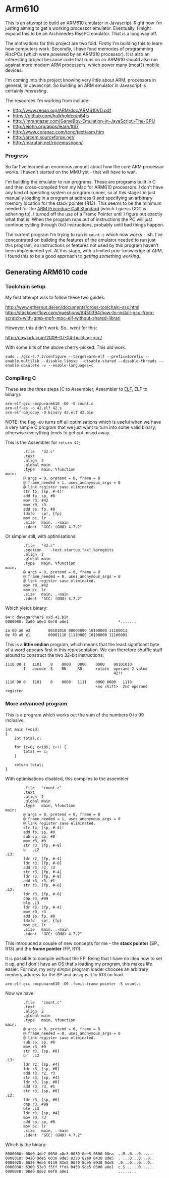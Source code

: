 # Arm610

This is an attempt to build an ARM610 emulator in Javascript. Right now I'm
justing aiming to get a working processor emulator. Eventually, I might expand
this to be an Archimedes RiscPC emulator. That is a long way off.

The motivations for this project are two fold. Firstly I'm building this to
learn how computers work. Secondly, I have fond memories of programming
RiscPCs (which were powered by an ARM610 processor). It is also an interesting
project because code that runs on an ARM610 should also run against more
modern ARM processors, which power many (most?) mobile devices.

I'm coming into this project knowing very little about ARM, processors in
general, or Javascript. So building an ARM emulator in Javascript is
certainly _interesting_.

The resources I'm working from include:

 - http://www.renan.org/ARM/doc/ARM610VD.pdf
 - https://github.com/hulkholden/n64js
 - http://imrannazar.com/GameBoy-Emulation-in-JavaScript:-The-CPU
 - http://ejohn.org/apps/learn/#67
 - http://www.coranac.com/tonc/text/asm.htm
 - http://arcem.sourceforge.net/
 - http://marutan.net/rpcemuspoon/


### Progress

So far I've learned an enormous amount about how the core ARM processor works.
I haven't started on the MMU yet - that will have to wait.

I'm building the emulator to run programs. These are programs built in C
and then cross-compiled from my Mac for ARM610 processors. I don't have any
kind of operating system or program runner, so at this stage I'm just
manually loading in a program at address 0 and specifying an arbitrary
memory location for the stack pointer (R13). This seems to be the minimum
needed for the [ARM Procedure Call Standard](http://infocenter.arm.com/help/topic/com.arm.doc.ihi0042d/IHI0042D_aapcs.pdf)
(which I guess GCC is adhering to). I turned off the use of a Frame Pointer
until I figure out exactly what that is. When the program runs out of
instructions the PC will just continue cycling through 0x0 instructions,
probably until bad things happen.

The current program I'm trying to run is `count.c` which now works - ish. I've
concentrated on building the features of the emulator needed to run just this
program, so instructions or features not used by this program haven't been
implemented yet. At this stage, with a limited prior knowledge of ARM, I found
this to be a good approach to _getting something working_.


## Generating ARM610 code

### Toolchain setup

My first attempt was to follow these two guides:

http://www.ethernut.de/en/documents/cross-toolchain-osx.html
http://stackoverflow.com/questions/9450394/how-to-install-gcc-from-scratch-with-gmp-mpfr-mpc-elf-without-shared-librari

However, this didn't work. So.. went for this:

http://cowlark.com/2009-07-04-building-gcc/

With some bits of the above cherry-picked. This _did_ work.

    sudo ../gcc-4.7.2/configure --target=arm-elf --prefix=$prefix --enable-multilib --disable-libssp --disable-shared --disable-threads --enable-obsolete -v --enable-languages=c


### Compiling C

These are the three steps (C to Assembler, Assembler to [ELF](http://stackoverflow.com/questions/2427011/what-is-the-difference-between-elf-files-and-bin-files),
ELF to binary):

    arm-elf-gcc -mcpu=arm610 -O0 -S count.c
    arm-elf-as -o 42.elf 42.s
    arm-elf-objcopy -O binary 42.elf 42.bin

NOTE: the flag `-O0` turns off all optimisations which is useful when we
have a very simple C program that we just want to turn into some valid binary;
otherwise everything tends to get optimised away.

This is the Assembler for `return 42`;

            .file	"42.c"
            .text
            .align	2
            .global	main
            .type	main, %function
    main:
            @ args = 0, pretend = 0, frame = 0
            @ frame_needed = 1, uses_anonymous_args = 0
            @ link register save eliminated.
            str	fp, [sp, #-4]!
            add	fp, sp, #0
            mov	r3, #42
            mov	r0, r3
            add	sp, fp, #0
            ldmfd	sp!, {fp}
            mov	pc, lr
            .size	main, .-main
            .ident	"GCC: (GNU) 4.7.2"

Or simpler still, with optimisations:

            .file	"42.c"
            .section	.text.startup,"ax",%progbits
            .align	2
            .global	main
            .type	main, %function
    main:
            @ args = 0, pretend = 0, frame = 0
            @ frame_needed = 0, uses_anonymous_args = 0
            @ link register save eliminated.
            mov	r0, #42
            mov	pc, lr
            .size	main, .-main
            .ident	"GCC: (GNU) 4.7.2"

Which yields binary:

    94:c davegardner$ xxd 42.bin 
    0000000: 2a00 a0e3 0ef0 a0e1                      *.......

    2a 00 a0 e3        00101010 00000000 10100000 11100011
    0e f0 a0 e1        00001110 11110000 10100000 11100001

This is a **little endian** program, which means that the least significant
byte of a word appears first in this representation. We can therefore
shuffle stuff around to construct the two 32-bit instructions:

    1110 00 1   1101    0    0000   0000    0000    00101010
            I   opcode  S    RN     RD      rotate  operand 2 value
                                                    42!!

    1110 00 0   1101    0    0000   1111    0000 0000   1110
                                            <no shift>  2nd operand register

### More advanced program

This is a program which works out the sum of the numbers 0 to 99 inclusive.

    int main (void)
    {
        int total,c;

        for (c=0; c<100; c++) {
            total += c;
        }

        return total;
    }

With optimisations disabled, this compiles to the assembler 

            .file	"count.c"
            .text
            .align	2
            .global	main
            .type	main, %function
    main:
            @ args = 0, pretend = 0, frame = 8
            @ frame_needed = 1, uses_anonymous_args = 0
            @ link register save eliminated.
            str	fp, [sp, #-4]!
            add	fp, sp, #0
            sub	sp, sp, #8
            mov	r3, #0
            str	r3, [fp, #-8]
            b	.L2
    .L3:
            ldr	r2, [fp, #-4]
            ldr	r3, [fp, #-8]
            add	r3, r2, r3
            str	r3, [fp, #-4]
            ldr	r3, [fp, #-8]
            add	r3, r3, #1
            str	r3, [fp, #-8]
    .L2:
            ldr	r3, [fp, #-8]
            cmp	r3, #99
            ble	.L3
            ldr	r3, [fp, #-4]
            mov	r0, r3
            add	sp, fp, #0
            ldmfd	sp!, {fp}
            mov	pc, lr
            .size	main, .-main
            .ident	"GCC: (GNU) 4.7.2"

This introduced a couple of new concepts for me - the **stack pointer** (SP., R13)
and the **frame pointer** (FP, R11).

It is possible to compile _without_ the FP. Being that I have no idea how to
set it up, and I don't have an OS that's loading my program, this makes life
easier. For now, my _very simple_ program loader chooses an arbitrary memory
address for the SP and assigns it to R13 on load.

    arm-elf-gcc -mcpu=arm610 -O0 -fomit-frame-pointer -S count.c

Now we have:

            .file	"count.c"
            .text
            .align	2
            .global	main
            .type	main, %function
    main:
            @ args = 0, pretend = 0, frame = 8
            @ frame_needed = 0, uses_anonymous_args = 0
            @ link register save eliminated.
            sub	sp, sp, #8
            mov	r3, #0
            str	r3, [sp, #0]
            b	.L2
    .L3:
            ldr	r2, [sp, #4]
            ldr	r3, [sp, #0]
            add	r3, r2, r3
            str	r3, [sp, #4]
            ldr	r3, [sp, #0]
            add	r3, r3, #1
            str	r3, [sp, #0]
    .L2:
            ldr	r3, [sp, #0]
            cmp	r3, #99
            ble	.L3
            ldr	r3, [sp, #4]
            mov	r0, r3
            add	sp, sp, #8
            mov	pc, lr
            .size	main, .-main
            .ident	"GCC: (GNU) 4.7.2"

Which is the binary:

    0000000: 08d0 4de2 0030 a0e3 0030 8de5 0600 00ea  ..M..0...0......
    0000010: 0420 9de5 0030 9de5 0330 82e0 0430 8de5  . ...0...0...0..
    0000020: 0030 9de5 0130 83e2 0030 8de5 0030 9de5  .0...0...0...0..
    0000030: 6300 53e3 f5ff ffda 0430 9de5 0300 a0e1  c.S......0......
    0000040: 08d0 8de2 0ef0 a0e1                      ........

